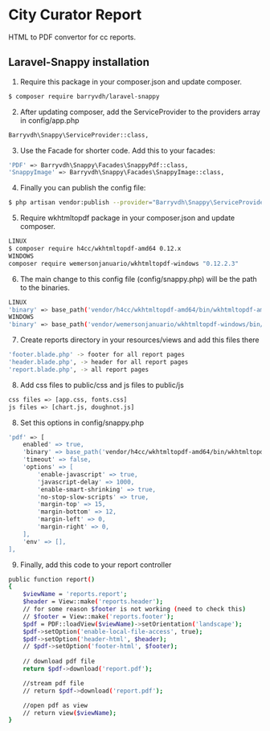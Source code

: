 # City Curator Report

HTML to PDF convertor for cc reports.

## Laravel-Snappy installation

1. Require this package in your composer.json and update composer.

``` bash
$ composer require barryvdh/laravel-snappy
```

2. After updating composer, add the ServiceProvider to the providers array in config/app.php

``` bash
Barryvdh\Snappy\ServiceProvider::class,
```

3. Use the Facade for shorter code. Add this to your facades:

``` bash
'PDF' => Barryvdh\Snappy\Facades\SnappyPdf::class,
'SnappyImage' => Barryvdh\Snappy\Facades\SnappyImage::class,
```

4. Finally you can publish the config file:

``` bash
$ php artisan vendor:publish --provider="Barryvdh\Snappy\ServiceProvider"
```

5. Require wkhtmltopdf package in your composer.json and update composer.

``` bash
LINUX 
$ composer require h4cc/wkhtmltopdf-amd64 0.12.x
WINDOWS
composer require wemersonjanuario/wkhtmltopdf-windows "0.12.2.3"
```

6. The main change to this config file (config/snappy.php) will be the path to the binaries. 

``` bash
LINUX
'binary' => base_path('vendor/h4cc/wkhtmltopdf-amd64/bin/wkhtmltopdf-amd64'),
WINDOWS
'binary' => base_path('vendor/wemersonjanuario/wkhtmltopdf-windows/bin/64bit/wkhtmltopdf.exe'),
```

7. Create reports directory in your resources/views and add this files there

``` bash
'footer.blade.php' -> footer for all report pages
'header.blade.php', -> header for all report pages
'report.blade.php', -> all report pages
```

8. Add css files to public/css and js files to public/js 

``` bash
css files => [app.css, fonts.css]
js files => [chart.js, doughnot.js]
```

8. Set this options in config/snappy.php 

``` bash
'pdf' => [
    enabled' => true,
    'binary' => base_path('vendor/h4cc/wkhtmltopdf-amd64/bin/wkhtmltopdf-amd64'),
    'timeout' => false,
    'options' => [
        'enable-javascript' => true,
        'javascript-delay' => 1000,
        'enable-smart-shrinking' => true,
        'no-stop-slow-scripts' => true,
        'margin-top' => 15,
        'margin-bottom' => 12,
        'margin-left' => 0,
        'margin-right' => 0,
    ],
    'env' => [],
],
```

9. Finally, add this code to your report controller

``` bash
public function report()
{
    $viewName = 'reports.report';
    $header = View::make('reports.header');
    // for some reason $footer is not working (need to check this)
    // $footer = View::make('reports.footer');
    $pdf = PDF::loadView($viewName)->setOrientation('landscape');
    $pdf->setOption('enable-local-file-access', true);
    $pdf->setOption('header-html', $header);
    // $pdf->setOption('footer-html', $footer);
        
    // download pdf file
    return $pdf->download('report.pdf');

    //stream pdf file
    // return $pdf->download('report.pdf');

    //open pdf as view
    // return view($viewName);
}
```




